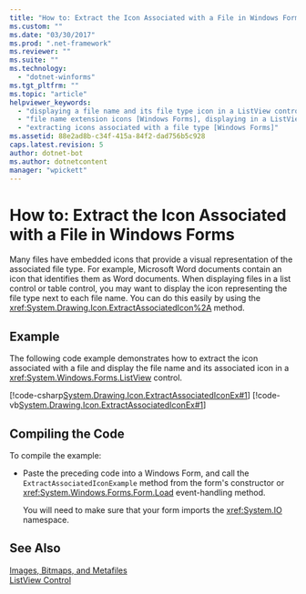 ```yaml
---
title: "How to: Extract the Icon Associated with a File in Windows Forms"
ms.custom: ""
ms.date: "03/30/2017"
ms.prod: ".net-framework"
ms.reviewer: ""
ms.suite: ""
ms.technology: 
  - "dotnet-winforms"
ms.tgt_pltfrm: ""
ms.topic: "article"
helpviewer_keywords: 
  - "displaying a file name and its file type icon in a ListView control [Windows Forms]"
  - "file name extension icons [Windows Forms], displaying in a ListView"
  - "extracting icons associated with a file type [Windows Forms]"
ms.assetid: 88e2ad8b-c34f-415a-84f2-dad756b5c928
caps.latest.revision: 5
author: dotnet-bot
ms.author: dotnetcontent
manager: "wpickett"
---
```

# How to: Extract the Icon Associated with a File in Windows Forms
Many files have embedded icons that provide a visual representation of the associated file type. For example, Microsoft Word documents contain an icon that identifies them as Word documents. When displaying files in a list control or table control, you may want to display the icon representing the file type next to each file name. You can do this easily by using the <xref:System.Drawing.Icon.ExtractAssociatedIcon%2A> method.  
  
## Example  
 The following code example demonstrates how to extract the icon associated with a file and display the file name and its associated icon in a <xref:System.Windows.Forms.ListView> control.  
  
 [!code-csharp[System.Drawing.Icon.ExtractAssociatedIconEx#1](../../../../samples/snippets/csharp/VS_Snippets_Winforms/System.Drawing.Icon.ExtractAssociatedIconEx/CS/Form1.cs#1)]
 [!code-vb[System.Drawing.Icon.ExtractAssociatedIconEx#1](../../../../samples/snippets/visualbasic/VS_Snippets_Winforms/System.Drawing.Icon.ExtractAssociatedIconEx/VB/Form1.vb#1)]  
  
## Compiling the Code  
 To compile the example:  
  
-   Paste the preceding code into a Windows Form, and call the `ExtractAssociatedIconExample` method from the form's constructor or <xref:System.Windows.Forms.Form.Load> event-handling method.  
  
     You will need to make sure that your form imports the <xref:System.IO> namespace.  
  
## See Also  
 [Images, Bitmaps, and Metafiles](../../../../docs/framework/winforms/advanced/images-bitmaps-and-metafiles.md)   
 [ListView Control](../../../../docs/framework/winforms/controls/listview-control-windows-forms.md)
